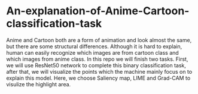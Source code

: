 # An-explanation-of-Anime-Cartoon-classification-task
Anime and Cartoon both are a form of animation and look almost the same, but there are some structural differences. Although it is hard to explain, human can easily recognize which images are from cartoon class and which images from anime class. In this repo we will finish two tasks. First, we will use ResNet50 network to complete this binary classification task, after that, we will visualize the points which the machine mainly focus on to explain this model. Here, we choose Saliency map, LIME and Grad-CAM to visulize the highlight area. 
